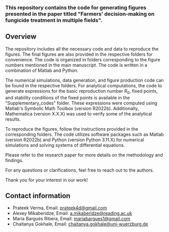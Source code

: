 ### This repository contains the code for generating figures presented in the paper titled "Farmers’ decision-making on fungicide treatment in multiple fields".


## Overview ##

The repository includes all the necessary code and data to reproduce the figures. The final figures are also provided in the respective folders for convenience. The code is organized in folders corresponding to the figure numbers mentioned in the main manuscript. The code is written in a combination of Matlab and Python.

The numerical simulations, data generation, and figure production code can be found in the respective folders. For analytical computations, the code to generate expressions for the basic reproduction number $R_0$, fixed points, and stability conditions of the fixed points is available in the "Supplementary_codes" folder. These expressions were computed using Matlab's Symbolic Math Toolbox (version R2022b). Additionally, Mathematica (version X.X.X) was used to verify some of the analytical results.

To reproduce the figures, follow the instructions provided in the corresponding folders. The code utilizes software packages such as Matlab (version R2022b) and Python (version Python 3.11.X) for numerical simulations and solving systems of differential equations.

Please refer to the research paper for more details on the methodology and findings.

For any questions or clarifications, feel free to reach out to the authors.

Thank you for your interest in our work!

## Contact information ##

* Prateek Verma, Email: prateek4d@gmail.com
* Alexey Mikaberidze, Email: a.mikaberidze@reading.ac.uk
* Maria Bargués Ribera, Email: mariabargues1@gmail.com
* Chaitanya Gokhale, Email: chaitanya.gokhale@uni-wuerzburg.de
